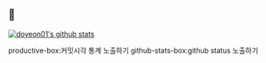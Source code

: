 ## 👋


[![doyeon01's github stats](https://github-readme-stats.vercel.app/api/top-langs/?username=doyeon01&show_icons=true&hide_border=true&title_color=004386&icon_color=004386&layout=compact)](https://github.com/doyeon01)

productive-box:커밋시각 통계 노출하기
github-stats-box:github status 노출하기
